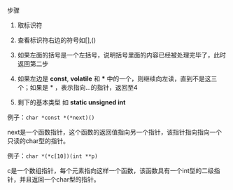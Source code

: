 步骤

1. 取标识符

2. 查看标识符右边的符号如[],()

3. 如果左面的括号是一个左括号，说明括号里面的内容已经被处理完毕了，此时返回第二步

4. 如果左边是 **const**, **volatile** 和 **\*** 中的一个，则继续向左读，直到不是这三个；如果是 * ，表示指向...的指针，返回至4

5. 剩下的基本类型 如 **static unsigned int**

例子：`char *const *(*next)()`

next是一个函数指针，这个函数的返回值指向另一个指针，该指针指向指向一个只读的char型的指针。

例子：`char *(*c[10])(int **p)`

c是一个数组指针，每个元素指向这样一个函数，该函数具有一个int型的二级指针，并且返回一个char型的指针。